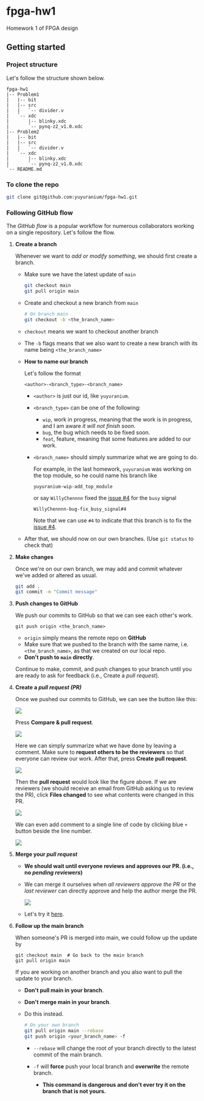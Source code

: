 # fpga-hw1
Homework 1 of FPGA design

## Getting started

### Project structure

Let's follow the structure shown below.

```
fpga-hw1
|-- Problem1
|   |-- bit
|   |-- src
|   |   `-- divider.v
|   `-- xdc
|       |-- blinky.xdc
|       `-- pynq-z2_v1.0.xdc
|-- Problem2
|   |-- bit
|   |-- src
|   |   `-- divider.v
|   `-- xdc
|       |-- blinky.xdc
|       `-- pynq-z2_v1.0.xdc
`-- README.md
```

### To clone the repo

```bash
git clone git@github.com:yuyuranium/fpga-hw1.git
```

### Following GitHub flow

The *GitHub flow* is a popular workflow for numerous collaborators working on a single repository. Let's follow the flow.

1. **Create a branch**

   Whenever we want to *add or modify something*, we should first create a branch.

   - Make sure we have the latest update of `main`

     ```bash
     git checkout main
     git pull origin main
     ```

   - Create and checkout a new branch from `main`

     ```bash
     # On branch main
     git checkout -b <the_branch_name>
     ```

   - `checkout` means we want to checkout another branch

   - The `-b` flags means that we also want to create a new branch with its name being `<the_branch_name>`

   - **How to name our branch**

     Let's follow the format

     ```
     <author>-<branch_type>-<branch_name>
     ```

     - `<author>` is just our id, like `yuyuranium`.

     - `<branch_type>` can be one of the following:

       - `wip`, work in progress, meaning that the work is in progress, and I am aware *it will not finish soon*.
       - `bug`, the bug which needs to be fixed soon.
       - `feat`, feature, meaning that some features are added to our work.

     - `<branch_name>` should simply summarize what we are going to do.

       For example, in the last homework, `yuyuranium` was working on the top module, so he could name his branch like

       ```
       yuyuranium-wip-add_top_module
       ```

       or say `WillyChennnn` fixed the [issue #4](https://github.com/yuyuranium/fpga-hw0/issues/4) for the `busy` signal

       ```
       WillyChennnn-bug-fix_busy_signal#4
       ```

       Note that we can use `#4` to indicate that this branch is to fix the [issue #4](https://github.com/yuyuranium/fpga-hw0/issues/4).

   - After that, we should now on our own branches. (Use `git status` to check that)

2. **Make changes**

   Once we're on our own branch, we may add and commit whatever we've added or altered as usual.

   ```bash
   git add .
   git commit -m "Commit message"
   ```

3. **Push changes to GitHub**

   We push our commits to GitHub so that we can see each other's work.

   ```shell
   git push origin <the_branch_name>
   ```

   - `origin` simply means the remote repo on **GitHub**
   - Make sure that we pushed to the branch with the same name, i.e. `<the_branch_name>`, as that we created on our local repo.
   - **Don't push to `main` directly**.

   Continue to make, commit, and push changes to your branch until you are ready to ask for feedback (i.e., Create a *pull request*).

4. **Create a *pull request (PR)***

   Once we pushed our commits to GitHub, we can see the button like this:

   ![](https://imgur.com/64e3ZVg.png)

   Press **Compare & pull request**.

   ![](https://imgur.com/ofzZDBi.png)

   Here we can simply summarize what we have done by leaving a comment. Make sure to **request others to be the reviewers** so that everyone can review our work. After that, press **Create pull request**.

   ![](https://imgur.com/aZrbsiJ.png)

   Then the **pull request** would look like the figure above. If we are reviewers (we should receive an email from GitHub asking us to review the PR), click **Files changed** to see what contents were changed in this PR.

   ![](https://imgur.com/2gYT3Jd.png)

   We can even add comment to a single line of code by clicking blue `+` button beside the line number.

   ![](https://imgur.com/1YfDrXm.png) 

5. **Merge your *pull request***

   - **We should wait until everyone reviews and approves our PR. (i.e., no *pending reviewers*)**

   - We can merge it ourselves when *all reviewers approve the PR* or the *last reviewer* can directly approve and help the author merge the PR.

     ![](https://imgur.com/NKe9JUi.png)

   - Let's try it [here](https://github.com/yuyuranium/fpga-hw0/pull/8).

6. **Follow up the main branch**

   When someone's PR is merged into main, we could follow up the update by

   ```shell
   git checkout main  # Go back to the main branch
   git pull origin main
   ```

   If you are working on another branch and you also want to pull the update to your branch.

   - **Don't pull main in your branch**.

   - **Don't merge main in your branch**.

   - Do this instead.

     ```bash
     # On your own branch
     git pull origin main --rebase
     git push origin <your_branch_name> -f
     ```

     - `--rebase` will change the root of your branch directly to the latest commit of the main branch.

     - `-f` will **force** push your local branch and **overwrite** the remote branch.
       - **This command is dangerous and don't ever try it on the branch that is not yours.**

     
